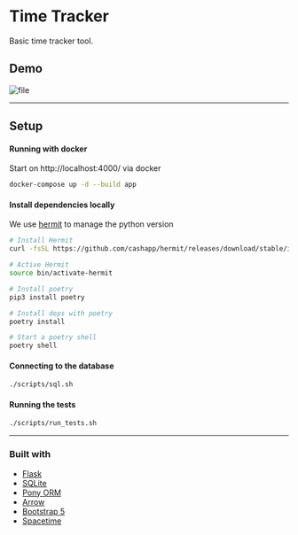 # Time Tracker

Basic time tracker tool.  

## Demo

![file](https://user-images.githubusercontent.com/10670565/168468584-cb9182ad-d82e-4fe5-aa96-c937a826611c.gif)


---


## Setup

#### Running with docker

Start on http://localhost:4000/ via docker
```bash
docker-compose up -d --build app
```

#### Install dependencies locally

We use [hermit](https://cashapp.github.io/hermit/usage/get-started/) to manage the python version

```bash
# Install Hermit
curl -fsSL https://github.com/cashapp/hermit/releases/download/stable/install.sh | /bin/bash

# Active Hermit
source bin/activate-hermit

# Install poetry
pip3 install poetry

# Install deps with poetry
poetry install

# Start a poetry shell
poetry shell
```

#### Connecting to the database
```bash
./scripts/sql.sh
```

#### Running the tests
```bash
./scripts/run_tests.sh
```

---

### Built with

- [Flask](https://flask.palletsprojects.com/en/2.0.x/)
- [SQLite](https://sqlite.org/index.html)
- [Pony ORM](https://ponyorm.org/)
- [Arrow](https://arrow.readthedocs.io/en/latest/)
- [Bootstrap 5](https://getbootstrap.com/)
- [Spacetime](https://spacetime.how/)
